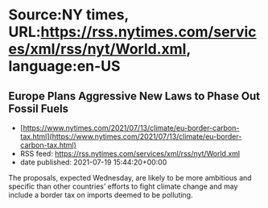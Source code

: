 # Source:NY times, URL:https://rss.nytimes.com/services/xml/rss/nyt/World.xml, language:en-US

## Europe Plans Aggressive New Laws to Phase Out Fossil Fuels
 - [https://www.nytimes.com/2021/07/13/climate/eu-border-carbon-tax.html](https://www.nytimes.com/2021/07/13/climate/eu-border-carbon-tax.html)
 - RSS feed: https://rss.nytimes.com/services/xml/rss/nyt/World.xml
 - date published: 2021-07-19 15:44:20+00:00

The proposals, expected Wednesday, are likely to be more ambitious and specific than other countries’ efforts to fight climate change and may include a border tax on imports deemed to be polluting.

